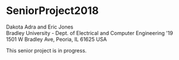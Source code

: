 # SeniorProject2018

Dakota Adra and Eric Jones <br>
Bradley University - Dept. of Electrical and Computer Engineering '19 <br>
1501 W Bradley Ave, Peoria, IL 61625 USA <br>

This senior project is in progress.
